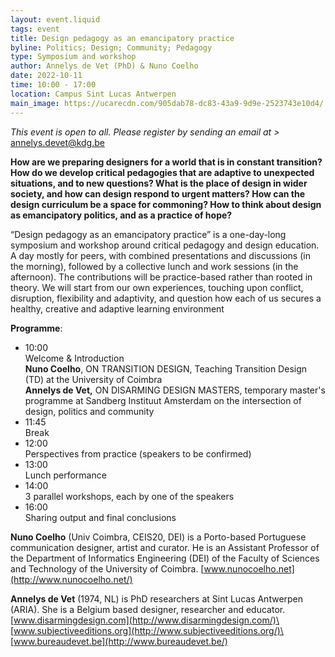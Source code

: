 ```yaml
---
layout: event.liquid
tags: event
title: Design pedagogy as an emancipatory practice
byline: Politics; Design; Community; Pedagogy
type: Symposium and workshop
author: Annelys de Vet (PhD) & Nuno Coelho
date: 2022-10-11
time: 10:00 - 17:00
location: Campus Sint Lucas Antwerpen
main_image: https://ucarecdn.com/905dab78-dc83-43a9-9d9e-2523743e10d4/
---
```

*This event is open to all. Please register by sending an email at  >* annelys.devet@kdg.be 

**How are we preparing designers for a world that is in constant transition? How do we develop critical pedagogies that are adaptive to unexpected situations, and to new questions? What is the place of design in wider society, and how can design respond to urgent matters? How can the design curriculum be a space for commoning? How to think about design as emancipatory politics, and as a practice of hope?**

“Design pedagogy as an emancipatory practice” is a one-day-long symposium and workshop around critical pedagogy and design education. A day mostly for peers, with combined presentations and discussions (in the morning), followed by a collective lunch and work sessions (in the afternoon). The contributions will be practice-based rather than rooted in theory. We will start from our own experiences, touching upon conflict, disruption, flexibility and adaptivity, and question how each of us secures a healthy, creative and adaptive learning environment

**Programme**:

* 10:00\
  Welcome & Introduction\
  **Nuno Coelho**, ON TRANSITION DESIGN, Teaching Transition Design (TD) at the University of Coimbra\
  **Annelys de Vet,** ON DISARMING DESIGN MASTERS, temporary master's programme at Sandberg Instituut Amsterdam on the intersection of design, politics and community
* 11:45\
  Break
* 12:00\
  Perspectives from practice (speakers to be confirmed)
* 13:00\
  Lunch performance
* 14:00\
  3 parallel workshops, each by one of the speakers
* 16:00\
  Sharing output and final conclusions



**Nuno Coelho** (Univ Coimbra, CEIS20, DEI) is a Porto-based Portuguese communication designer, artist and curator. He is an Assistant Professor of the Department of Informatics Engineering (DEI) of the Faculty of Sciences and Technology of the University of Coimbra.  [www.nunocoelho.net](http://www.nunocoelho.net/)

**Annelys de Vet** (1974, NL) is PhD researchers at Sint Lucas Antwerpen (ARIA). She is a Belgium based designer, researcher and educator. [www.disarmingdesign.com](http://www.disarmingdesign.com/)\
[www.subjectiveeditions.org](http://www.subjectiveeditions.org/)\
[www.bureaudevet.be](http://www.bureaudevet.be/)